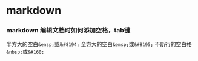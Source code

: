 # markdown 

### markdown 编辑文档时如何添加空格，tab键

半方大的空白`&ensp;`或&`#8194;`
全方大的空白`&emsp;`或`&#8195;`
不断行的空白格`&nbsp;`或`&#160; `

